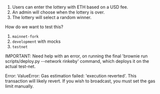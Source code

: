 1. Users can enter the lottery with ETH based on a USD fee.
2. An admin will choose when the lottery is over.
3. The lottery will select a random winner.

How do we want to test this?

1. `mainnet-fork`
2. `development` with mocks
3. `testnet`

IMPORTANT: Need help with an error, on running the final 'brownie run scripts/deploy.py --network rinkeby' command, which deploys it on the actual test-net.

Error: ValueError: Gas estimation failed: 'execution reverted'. This transaction will likely revert. If you wish to broadcast, you must set the gas limit manually.
